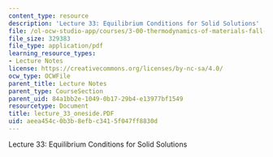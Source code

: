 ```yaml
---
content_type: resource
description: 'Lecture 33: Equilibrium Conditions for Solid Solutions'
file: /ol-ocw-studio-app/courses/3-00-thermodynamics-of-materials-fall-2002/aeea454c0b3b8efbc3415f047ff8830d_lecture_33_oneside.PDF
file_size: 329383
file_type: application/pdf
learning_resource_types:
- Lecture Notes
license: https://creativecommons.org/licenses/by-nc-sa/4.0/
ocw_type: OCWFile
parent_title: Lecture Notes
parent_type: CourseSection
parent_uid: 84a1bb2e-1049-0b17-29b4-e13977bf1549
resourcetype: Document
title: lecture_33_oneside.PDF
uid: aeea454c-0b3b-8efb-c341-5f047ff8830d
---
```

Lecture 33: Equilibrium Conditions for Solid Solutions